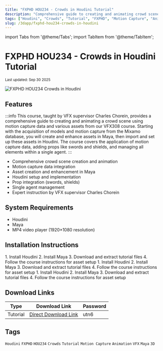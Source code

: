 ```yaml
---
title: "FXPHD HOU234 - Crowds in Houdini Tutorial"
description: "Comprehensive guide to creating and animating crowd scenes using motion capture data and various assets from VFX308 course, taught by VFX supervisor Charles Chorein."
tags: ["Houdini", "Crowds", "Tutorial", "FXPHD", "Motion Capture", "Animation", "VFX"]
slug: /3dapp/fxphd-hou234-crowds-in-houdini
---
```


import Tabs from '@theme/Tabs';
import TabItem from '@theme/TabItem';

# FXPHD HOU234 - Crowds in Houdini Tutorial

<sub>Last updated: Sep 30 2025</sub>

![FXPHD HOU234 Crowds in Houdini](https://www.gfxcamp.com/wp-content/uploads/2025/09/FXPHD-HOU234-Crowds-in-Houdini.jpg)

## Features

:::info
This course, taught by VFX supervisor Charles Chorein, provides a comprehensive guide to creating and animating a crowd scene using motion capture data and various assets from our VFX308 course. Starting with the acquisition of models and motion capture from the Mixamo database, you will create and enhance assets in Maya, then import and set up these assets in Houdini. The course covers the application of motion capture data, adding props like swords and shields, and managing all elements within a single agent.
:::

- Comprehensive crowd scene creation and animation
- Motion capture data integration
- Asset creation and enhancement in Maya
- Houdini setup and implementation
- Prop integration (swords, shields)
- Single agent management
- Expert instruction by VFX supervisor Charles Chorein

## System Requirements

- Houdini
- Maya
- MP4 video player (1920×1080 resolution)

## Installation Instructions

<Tabs>
<TabItem value="windows" label="Windows">
1. Install Houdini
2. Install Maya
3. Download and extract tutorial files
4. Follow the course instructions for asset setup
</TabItem>
<TabItem value="macos" label="macOS">
1. Install Houdini
2. Install Maya
3. Download and extract tutorial files
4. Follow the course instructions for asset setup
</TabItem>
<TabItem value="linux" label="Linux">
1. Install Houdini
2. Install Maya
3. Download and extract tutorial files
4. Follow the course instructions for asset setup
</TabItem>
</Tabs>

## Download Links

| Type | Download Link | Password |
|------|---------------|----------|
| Tutorial | [Direct Download Link](https://wa.me/8613237610083) | utn6 |

## Tags

`Houdini` `FXPHD` `HOU234` `Crowds` `Tutorial` `Motion Capture` `Animation` `VFX` `Maya` `3D`
